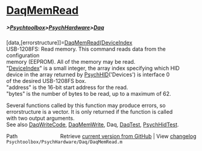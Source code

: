 # [DaqMemRead](DaqMemRead)
##### >[Psychtoolbox](Psychtoolbox)>[PsychHardware](PsychHardware)>[Daq](Daq)

[data,[errorstructure]]=[DaqMemRead](DaqMemRead)[(DeviceIndex]((DeviceIndex),address,bytes)  
USB-1208FS: Read memory. This command reads data from the configuration  
memory (EEPROM).  All of the memory may be read.  
"[DeviceIndex](DeviceIndex)" is a small integer, the array index specifying which HID  
      device in the array returned by [PsychHID](PsychHID)('Devices') is interface 0  
      of the desired USB-1208FS box.  
"address" is the 16-bit start address for the read.  
"bytes" is the number of bytes to be read, up to a maximum of 62.  
  
Several functions called by this function may produce errors, so  
errorstructure is a vector.  It is only returned if the function is called  
with two output arguments.  
See also [DaqWriteCode](DaqWriteCode), [DaqMemWrite](DaqMemWrite), Daq, [DaqTest](DaqTest), [PsychHidTest](PsychHidTest).  




<div class="code_header" style="text-align:right;">
  <span style="float:left;">Path&nbsp;&nbsp;</span> <span class="counter">Retrieve <a href=
  "https://raw.github.com/Psychtoolbox-3/Psychtoolbox-3/beta/Psychtoolbox/PsychHardware/Daq/DaqMemRead.m">current version from GitHub</a> | View <a href=
  "https://github.com/Psychtoolbox-3/Psychtoolbox-3/commits/beta/Psychtoolbox/PsychHardware/Daq/DaqMemRead.m">changelog</a></span>
</div>
<div class="code">
  <code>Psychtoolbox/PsychHardware/Daq/DaqMemRead.m</code>
</div>

